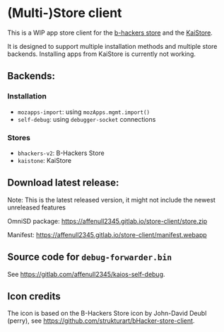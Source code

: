 # (Multi-)Store client

This is a WIP app store client for the
[b-hackers store](https://gitlab.com/banana-hackers/store-db) and the
[KaiStore](https://www.kaiostech.com/store).

It is designed to support multiple installation methods and multiple store
backends. Installing apps from KaiStore is currently not working.

## Backends:

### Installation

 - `mozapps-import`: using `mozApps.mgmt.import()`
 - `self-debug`: using `debugger-socket` connections

### Stores

 - `bhackers-v2`: B-Hackers Store
 - `kaistone`: KaiStore

## Download latest release:

Note: This is the latest released version, it might not include the newest
unreleased features

OmniSD package: <https://affenull2345.gitlab.io/store-client/store.zip>

Manifest: <https://affenull2345.gitlab.io/store-client/manifest.webapp>

## Source code for `debug-forwarder.bin`

See <https://gitlab.com/affenull2345/kaios-self-debug>.

## Icon credits

The icon is based on the B-Hackers Store icon by John-David Deubl (perry), see
<https://github.com/strukturart/bHacker-store-client>.
